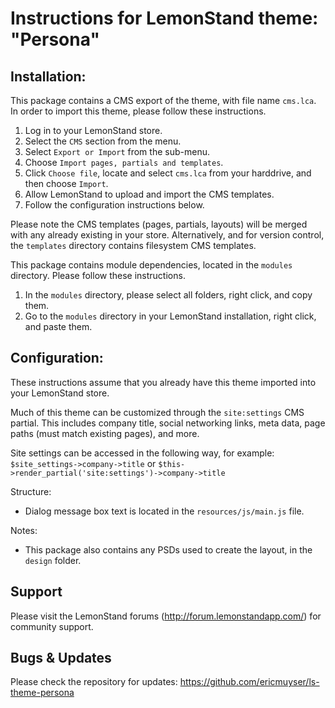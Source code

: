 Instructions for LemonStand theme: "Persona"
===================================================================================================


Installation:
---------------------------------------------------------------------------------------------------

This package contains a CMS export of the theme, with file name `cms.lca`. In order to import this 
theme, please follow these instructions.  
1. Log in to your LemonStand store.  
2. Select the `CMS` section from the menu.  
3. Select `Export or Import` from the sub-menu.  
4. Choose `Import pages, partials and templates`.  
5. Click `Choose file`, locate and select `cms.lca` from your harddrive, and then choose `Import`.  
6. Allow LemonStand to upload and import the CMS templates.  
7. Follow the configuration instructions below.  

Please note the CMS templates (pages, partials, layouts) will be merged with any already existing 
in your store. Alternatively, and for version control, the `templates` directory contains filesystem CMS templates.

This package contains module dependencies, located in the `modules` directory. Please follow these instructions.
1. In the `modules` directory, please select all folders, right click, and copy them.
1. Go to the `modules` directory in your LemonStand installation, right click, and paste them.


Configuration:
---------------------------------------------------------------------------------------------------

These instructions assume that you already have this theme imported into your LemonStand store.

Much of this theme can be customized through the `site:settings` CMS partial. This includes company 
title, social networking links, meta data, page paths (must match 
existing pages), and more.

Site settings can be accessed in the following way, for example: `$site_settings->company->title` or 
`$this->render_partial('site:settings')->company->title`


Structure:
- Dialog message box text is located in the `resources/js/main.js` file.


Notes:
- This package also contains any PSDs used to create the layout, in the `design` folder.


Support
---------------------------------------------------------------------------------------------------

Please visit the LemonStand forums (http://forum.lemonstandapp.com/) for community support.

Bugs & Updates
---------------------------------------------------------------------------------------------------

Please check the repository for updates: https://github.com/ericmuyser/ls-theme-persona
